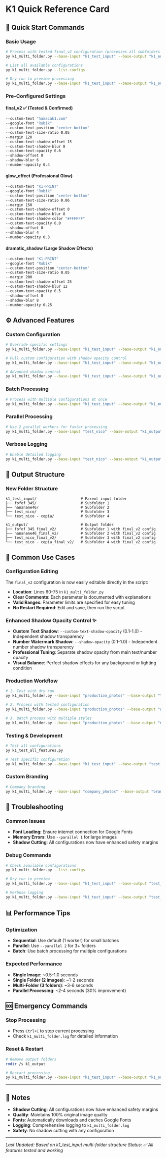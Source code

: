 # K1 Quick Reference Card

## 🚀 **Quick Start Commands**

### **Basic Usage**
```bash
# Process with tested final_v2 configuration (processes all subfolders in k1_test_input)
py k1_multi_folder.py --base-input "k1_test_input" --base-output "k1_output" --config "final_v2"

# List all available configurations
py k1_multi_folder.py --list-configs

# Dry run to preview processing
py k1_multi_folder.py --base-input "k1_test_input" --base-output "k1_output" --config "final_v2" --dry-run
```

### **Pre-Configured Settings**

#### **final_v2** ✅ (Tested & Confirmed)
```bash
--custom-text "hamacak1.com"
--google-font "Rubik"
--custom-text-position "center-bottom"
--custom-text-size-ratio 0.05
--margin 120
--custom-text-shadow-offset 15
--custom-text-shadow-blur 8
--custom-text-opacity 0.6
--shadow-offset 0
--shadow-blur 6
--number-opacity 0.4
```

#### **glow_effect** (Professional Glow)
```bash
--custom-text "K1-PRINT"
--google-font "Rubik"
--custom-text-position "center-bottom"
--custom-text-size-ratio 0.06
--margin 150
--custom-text-shadow-offset 0
--custom-text-shadow-blur 8
--custom-text-shadow-color "#FFFFFF"
--custom-text-opacity 0.8
--shadow-offset 0
--shadow-blur 4
--number-opacity 0.3
```

#### **dramatic_shadow** (Large Shadow Effects)
```bash
--custom-text "K1-PRINT"
--google-font "Rubik"
--custom-text-position "center-bottom"
--custom-text-size-ratio 0.05
--margin 200
--custom-text-shadow-offset 25
--custom-text-shadow-blur 12
--custom-text-opacity 0.5
--shadow-offset 0
--shadow-blur 8
--number-opacity 0.25
```

## ⚙️ **Advanced Features**

### **Custom Configuration**
```bash
# Override specific settings
py k1_multi_folder.py --base-input "k1_test_input" --base-output "k1_output" --config "final_v2" --custom-text "K1-CUSTOM" --custom-text-opacity 0.7

# Full custom configuration with shadow opacity control
py k1_multi_folder.py --base-input "k1_test_input" --base-output "k1_output" --config "custom" --custom-text "K1-FULL" --google-font "Rubik" --custom-text-shadow-offset 20 --custom-text-shadow-blur 10 --custom-text-shadow-opacity 0.5 --custom-text-opacity 0.6

# Advanced shadow control
py k1_multi_folder.py --base-input "k1_test_input" --base-output "k1_output" --config "custom" --custom-text "K1-ADVANCED" --custom-text-shadow-opacity 0.3 --shadow-opacity 0.7
```

### **Batch Processing**
```bash
# Process with multiple configurations at once
py k1_multi_folder.py --base-input "k1_test_input" --base-output "k1_output" --config "batch" --batch-configs "final_v2,glow_effect,dramatic_shadow"
```

### **Parallel Processing**
```bash
# Use 2 parallel workers for faster processing
py k1_multi_folder.py --base-input "test_nico" --base-output "k1_output" --config "final_v2" --parallel 2
```

### **Verbose Logging**
```bash
# Enable detailed logging
py k1_multi_folder.py --base-input "test_nico" --base-output "k1_output" --config "final_v2" --verbose
```

## 📁 **Output Structure**

### **New Folder Structure**
```
k1_test_input/                    # Parent input folder
├── fofof 345/                    # Subfolder 1
├── nananane46/                   # Subfolder 2
├── test_nico/                    # Subfolder 3
└── test_nico - copia/            # Subfolder 4

k1_output/                        # Output folder
├── fofof 345_final_v2/           # Subfolder 1 with final_v2 config
├── nananane46_final_v2/          # Subfolder 2 with final_v2 config
├── test_nico_final_v2/           # Subfolder 3 with final_v2 config
└── test_nico - copia_final_v2/   # Subfolder 4 with final_v2 config
```

## 🎯 **Common Use Cases**

### **Configuration Editing**
The `final_v2` configuration is now easily editable directly in the script:
- **Location**: Lines 60-75 in `k1_multi_folder.py`
- **Clear Comments**: Each parameter is documented with explanations
- **Valid Ranges**: Parameter limits are specified for easy tuning
- **No Restart Required**: Edit and save, then run the script

### **Enhanced Shadow Opacity Control** ✨
- **Custom Text Shadow**: `--custom-text-shadow-opacity` (0.1-1.0) - Independent shadow transparency
- **Number Watermark Shadow**: `--shadow-opacity` (0.1-1.0) - Independent number shadow transparency
- **Professional Tuning**: Separate shadow opacity from main text/number opacity
- **Visual Balance**: Perfect shadow effects for any background or lighting condition

### **Production Workflow**
```bash
# 1. Test with dry run
py k1_multi_folder.py --base-input "production_photos" --base-output "test_output" --config "final_v2" --dry-run

# 2. Process with tested configuration
py k1_multi_folder.py --base-input "production_photos" --base-output "watermarked_photos" --config "final_v2"

# 3. Batch process with multiple styles
py k1_multi_folder.py --base-input "production_photos" --base-output "multiple_styles" --config "batch" --batch-configs "final_v2,glow_effect"
```

### **Testing & Development**
```bash
# Test all configurations
py k1_test_all_features.py

# Test specific configuration
py k1_multi_folder.py --base-input "k1_test_input" --base-output "test_output" --config "final_v2" --verbose
```

### **Custom Branding**
```bash
# Company branding
py k1_multi_folder.py --base-input "company_photos" --base-output "branded_photos" --config "custom" --custom-text "COMPANY.COM" --custom-text-color "#2E8B57" --custom-text-shadow-color "#FFFFFF"
```

## 🔧 **Troubleshooting**

### **Common Issues**
- **Font Loading**: Ensure internet connection for Google Fonts
- **Memory Errors**: Use `--parallel 1` for large images
- **Shadow Cutting**: All configurations now have enhanced safety margins

### **Debug Commands**
```bash
# Check available configurations
py k1_multi_folder.py --list-configs

# Dry run to preview
py k1_multi_folder.py --base-input "k1_test_input" --base-output "test_output" --config "final_v2" --dry-run

# Verbose logging
py k1_multi_folder.py --base-input "k1_test_input" --base-output "test_output" --config "final_v2" --verbose
```

## 📊 **Performance Tips**

### **Optimization**
- **Sequential**: Use default (1 worker) for small batches
- **Parallel**: Use `--parallel 2` for 3+ folders
- **Batch**: Use batch processing for multiple configurations

### **Expected Performance**
- **Single Image**: ~0.5-1.0 seconds
- **Single Folder (2 images)**: ~1-2 seconds
- **Multi-Folder (3 folders)**: ~3-6 seconds
- **Parallel Processing**: ~2-4 seconds (30% improvement)

## 🆘 **Emergency Commands**

### **Stop Processing**
- Press `Ctrl+C` to stop current processing
- Check `k1_multi_folder.log` for detailed information

### **Reset & Restart**
```bash
# Remove output folders
rmdir /s k1_output

# Restart processing
py k1_multi_folder.py --base-input "k1_test_input" --base-output "k1_output" --config "final_v2"
```

---

## 📝 **Notes**

- **Shadow Cutting**: All configurations now have enhanced safety margins
- **Quality**: Maintains 100% original image quality
- **Fonts**: Automatically downloads and caches Google Fonts
- **Logging**: Comprehensive logging to `k1_multi_folder.log`
- **Safety**: No shadow cutting with any configuration

---

*Last Updated: Based on k1_test_input multi-folder structure*
*Status: ✅ All features tested and working*
